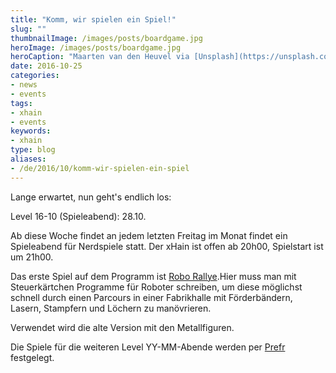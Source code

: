 ```yaml
---
title: "Komm, wir spielen ein Spiel!"
slug: ""
thumbnailImage: /images/posts/boardgame.jpg
heroImage: /images/posts/boardgame.jpg
heroCaption: "Maarten van den Heuvel via [Unsplash](https://unsplash.com/photos/_pc8aMbI9UQ) ([CC0](https://creativecommons.org/publicdomain/zero/1.0/deed.de))"
date: 2016-10-25
categories:
- news
- events
tags:
- xhain
- events
keywords:
- xhain
type: blog
aliases:
- /de/2016/10/komm-wir-spielen-ein-spiel
---
```


Lange erwartet, nun geht's endlich los:

Level 16-10 (Spieleabend): 28.10.

Ab diese Woche findet an jedem letzten Freitag im Monat findet ein Spieleabend für Nerdspiele
statt. Der xHain ist offen ab 20h00, Spielstart ist um 21h00.

<!--more-->

Das erste Spiel auf dem Programm ist <a href="https://boardgamegeek.com/boardgame/18/robo-rally">Robo Rallye</a>.Hier muss man mit Steuerkärtchen Programme für Roboter schreiben, um diese möglichst schnell durch einen Parcours in einer Fabrikhalle mit Förderbändern, Lasern, Stampfern und Löchern zu manövrieren.

Verwendet wird die alte Version mit den Metallfiguren.

Die Spiele für die weiteren Level YY-MM-Abende werden per <a href="www.prefr.org">Prefr</a>
festgelegt.
